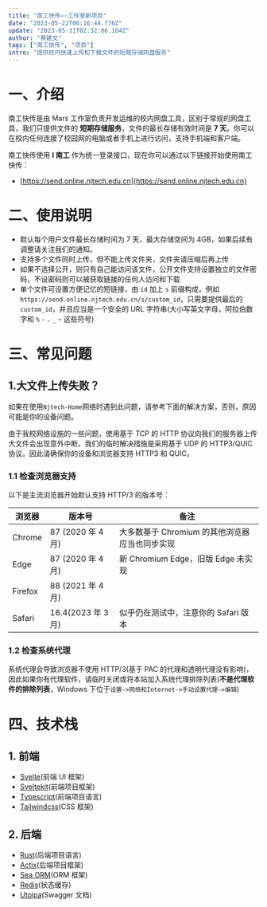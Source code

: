 ```yaml
---
title: "南工快传——工作室新项目"
date: "2023-05-22T06:16:44.776Z"
update: "2023-05-31T02:32:06.104Z"
author: "蔡建文"
tags: ["南工快传", "项目"]
intro: "提供校内快速上传和下载文件的短期存储网盘服务"
---
```


# 一、介绍

南工快传是由 Mars 工作室负责开发运维的校内网盘工具，区别于常规的网盘工具，我们只提供文件的 **短期存储服务**，文件的最长存储有效时间是 **7 天**。你可以在校内任何连接了校园网的电脑或者手机上进行访问，支持手机端和客户端。

南工快传使用 **I 南工** 作为统一登录接口，现在你可以通过以下链接开始使用南工快传：

- [https://send.online.njtech.edu.cn](https://send.online.njtech.edu.cn)

# 二、使用说明

- 默认每个用户文件最长存储时间为 7 天，最大存储空间为 4GB，如果后续有调整请关注我们的通知。
- 支持多个文件同时上传，但不能上传文件夹，文件夹请压缩后再上传
- 如果不选择公开，则只有自己能访问该文件，公开文件支持设置独立的文件密码，不设密码则可以被获取链接的任何人访问和下载
- 单个文件可设置方便记忆的短链接，由 `id` 加上 `s` 前缀构成，例如`https://send.online.njtech.edu.cn/s/custom_id`，只需要提供最后的 `custom_id`，并且应当是一个安全的 URL 字符串(大小写英文字母，阿拉伯数字和 `%` `-` `.` `_` `~` 这些符号)

# 三、常见问题

## 1.大文件上传失败？

如果在使用`Njtech-Home`网络时遇到此问题，请参考下面的解决方案，否则，原因可能是你的设备问题。

由于我校网络设施的一些问题，使用基于 TCP 的 HTTP 协议向我们的服务器上传大文件会出现意外中断。我们的临时解决措施是采用基于 UDP 的 HTTP3/QUIC 协议。因此请确保你的设备和浏览器支持 HTTP3 和 QUIC。

### 1.1 检查浏览器支持

以下是主流浏览器开始默认支持 HTTP/3 的版本号：

| 浏览器  | 版本号             | 备注                                           |
| ------- | ------------------ | ---------------------------------------------- |
| Chrome  | 87 (2020 年 4 月)  | 大多数基于 Chromium 的其他浏览器应当也同步实现 |
| Edge    | 87 (2020 年 4 月)  | 新 Chromium Edge，旧版 Edge 未实现             |
| Firefox | 88 (2021 年 4 月)  |
| Safari  | 16.4(2023 年 3 月) | 似乎仍在测试中，注意你的 Safari 版本           |

### 1.2 检查系统代理

系统代理会导致浏览器不使用 HTTP/3(基于 PAC 的代理和透明代理没有影响)，因此如果你有代理软件，请临时关闭或将本站加入系统代理排除列表(**不是代理软件的排除列表**，Windows 下位于`设置->网络和Internet->手动设置代理->编辑`)

# 四、技术栈

## 1. 前端

- [Svelte](https://svelte.dev)(前端 UI 框架)
- [Sveltekit](https://kit.svelte.dev)(前端项目框架)
- [Typescript](https://www.typescriptlang.org)(前端项目语言)
- [Tailwindcss](https://tailwindcss.com)(CSS 框架)

## 2. 后端

- [Rust](https://www.rust-lang.org)(后端项目语言)
- [Actix](https://actix.rs)(后端项目框架)
- [Sea ORM](https://www.sea-ql.org/SeaORM)(ORM 框架)
- [Redis](https://redis.com)(状态缓存)
- [Utoipa](https://crates.io/crates/utoipa-swagger-ui)(Swagger 文档)
